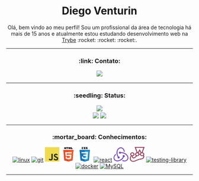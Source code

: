 <h1 align="center"> Diego Venturin </h1>

<p align="center">
     Olá, bem vindo ao meu perfil! Sou um profissional da área de tecnologia há mais de 15 anos e atualmente estou estudando desenvolvimento web na <a        href="https://www.betrybe.com/" target="_blank">Trybe<a/> :rocket: :rocket: :rocket:.
</p> 

<hr>
 
<div align="center">
     <h3>:link: Contato:</h3>
     <a href="https://www.linkedin.com/in/diego-venturin/" target="_blank"><img src="https://img.shields.io/badge/-LinkedIn-%230077B5?style=for-the-          badge&logo=linkedin&logoColor=white" target="_blank"></a>   
</div>
 
<hr>

<div align="center">
     <h3>:seedling: Status:</h3>
     <img height="150em" src="http://github-readme-streak-stats.herokuapp.com?user=venturinn&theme=dark">
     <br/>
     <img height="150em" src="https://github-readme-stats.vercel.app/api?username=venturinn&show_icons=true&theme=dark&count_private=true"/>
     <img height="150em" src="https://github-readme-stats.vercel.app/api/top-langs/?username=venturinn&layout=compact&langs_count=7&theme=dark"/>
</div>
 
<hr>

<div align="center">
      <h3>:mortar_board: Conhecimentos:</h3>
      <a href="https://www.linux.org/" target="_blank"><img src="https://raw.githubusercontent.com/devicons/devicon/master/icons/linux/linux-        original.svg" alt="linux" width="40" height="40"/></a>
      <a href="https://git-scm.com/" target="_blank"><img src="https://www.vectorlogo.zone/logos/git-scm/git-scm-icon.svg" alt="git" width="40"                 height="40"/></a>
      <img  src="https://raw.githubusercontent.com/devicons/devicon/master/icons/javascript/javascript-original.svg" alt="javascript" width="40"               height="40"/>
      <img src="https://raw.githubusercontent.com/devicons/devicon/master/icons/html5/html5-original-wordmark.svg" alt="html5" width="40" height="40"/>
      <img src="https://raw.githubusercontent.com/devicons/devicon/master/icons/css3/css3-original-wordmark.svg" alt="css3" width="40" height="40"/>
      <a href="https://www.reactjs.org/" target="_blank"><img src="https://raw.githubusercontent.com/devicons/devicon/master/icons/react/react-        original.svg" alt="react" width="40" height="40"/></a>
      <a href="https://redux.js.org/" target="_blank"><img src="https://raw.githubusercontent.com/devicons/devicon/master/icons/redux/redux-original.svg"       alt="redux" width="40" height="40"/></a>
      <a href="https://jestjs.io/" target="_blank"><img src="https://raw.githubusercontent.com/devicons/devicon/master/icons/jest/jest-plain.svg"               alt="jest" width="40" height="40"/></a>
      <a href="https://testing-library.com/" target="_blank"><img src="https://testing-library.com/img/logo-large.png" alt="testing-library" width="40"         height="40"/></a>
      <a href="https://www.docker.com/" target="_blank"><img src="https://www.docker.com/wp-content/uploads/2022/03/Moby-logo.png.webp" alt="docker"           width="40" height="40"/></a>
      <a href="https://www.mysql.com/" target="_blank"><img src="https://www.mysql.com/common/logos/logo-mysql-170x115.png" alt="MySQL" width="40"             height="40"/></a>
 </div>

 <hr>
 
